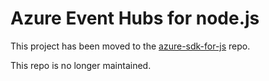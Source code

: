 # Azure Event Hubs for node.js


This project has been moved to the
[azure-sdk-for-js](https://github.com/Azure/azure-sdk-for-js/tree/master/packages/%40azure/eventhubs/)
repo.

This repo is no longer maintained.
